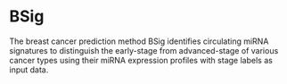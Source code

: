 # BSig
The breast cancer prediction method BSig identifies circulating miRNA signatures to distinguish the early-stage from advanced-stage of various cancer types using their miRNA expression profiles with stage labels as input data. 
